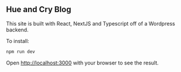 ## Hue and Cry Blog

This site is built with React, NextJS and Typescript off of a Wordpress backend.

To install:

```bash
npm run dev
```

Open [http://localhost:3000](http://localhost:3000) with your browser to see the result.


